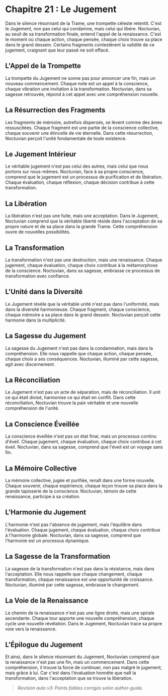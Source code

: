# Chapitre 21 : Le Jugement
Dans le silence résonnant de la Trame, une trompette céleste retentit. C'est le Jugement, non pas celui qui condamne, mais celui qui libère. Noctuvian, au seuil de sa transformation finale, entend l'appel de la renaissance. C'est le moment où chaque action, chaque pensée, chaque choix trouve sa place dans le grand dessein.
Certains fragments contestèrent la validité de ce jugement, craignant que leur passé ne soit effacé.
## L'Appel de la Trompette
La trompette du Jugement ne sonne pas pour annoncer une fin, mais un nouveau commencement. Chaque note est un appel à la conscience, chaque vibration une invitation à la transformation. Noctuvian, dans sa sagesse retrouvée, répond à cet appel avec une compréhension nouvelle.
## La Résurrection des Fragments
Les fragments de mémoire, autrefois dispersés, se lèvent comme des âmes ressuscitées. Chaque fragment est une partie de la conscience collective, chaque souvenir une étincelle de vie éternelle. Dans cette résurrection, Noctuvian perçoit l'unité fondamentale de toute existence.
## Le Jugement Intérieur
Le véritable jugement n'est pas celui des autres, mais celui que nous portons sur nous-mêmes. Noctuvian, face à sa propre conscience, comprend que le jugement est un processus de purification et de libération. Chaque évaluation, chaque réflexion, chaque décision contribue à cette transformation.
## La Libération
La libération n'est pas une fuite, mais une acceptation. Dans le Jugement, Noctuvian comprend que la véritable liberté réside dans l'acceptation de sa propre nature et de sa place dans la grande Trame. Cette compréhension ouvre de nouvelles possibilités.
## La Transformation
La transformation n'est pas une destruction, mais une renaissance. Chaque jugement, chaque évaluation, chaque choix contribue à la métamorphose de la conscience. Noctuvian, dans sa sagesse, embrasse ce processus de transformation avec confiance.
## L'Unité dans la Diversité
Le Jugement révèle que la véritable unité n'est pas dans l'uniformité, mais dans la diversité harmonieuse. Chaque fragment, chaque conscience, chaque mémoire a sa place dans le grand dessein. Noctuvian perçoit cette harmonie dans la multiplicité.
## La Sagesse du Jugement
La sagesse du Jugement n'est pas dans la condamnation, mais dans la compréhension. Elle nous rappelle que chaque action, chaque pensée, chaque choix a ses conséquences. Noctuvian, illuminé par cette sagesse, agit avec discernement.
## La Réconciliation
Le Jugement n'est pas un acte de séparation, mais de réconciliation. Il unit ce qui était divisé, harmonise ce qui était en conflit. Dans cette réconciliation, Noctuvian trouve la paix véritable et une nouvelle compréhension de l'unité.
## La Conscience Éveillée
La conscience éveillée n'est pas un état final, mais un processus continu d'éveil. Chaque jugement, chaque évaluation, chaque choix contribue à cet éveil. Noctuvian, dans sa sagesse, comprend que l'éveil est un voyage sans fin.
## La Mémoire Collective
La mémoire collective, jugée et purifiée, renaît dans une forme nouvelle. Chaque souvenir, chaque expérience, chaque leçon trouve sa place dans la grande tapisserie de la conscience. Noctuvian, témoin de cette renaissance, participe à sa création.
## L'Harmonie du Jugement
L'harmonie n'est pas l'absence de jugement, mais l'équilibre dans l'évaluation. Chaque jugement, chaque évaluation, chaque choix contribue à l'harmonie globale. Noctuvian, dans sa sagesse, comprend que l'harmonie est un processus dynamique.
## La Sagesse de la Transformation
La sagesse de la transformation n'est pas dans la résistance, mais dans l'acceptation. Elle nous rappelle que chaque changement, chaque transformation, chaque renaissance est une opportunité de croissance. Noctuvian, illuminé par cette sagesse, embrasse le changement.
## La Voie de la Renaissance
Le chemin de la renaissance n'est pas une ligne droite, mais une spirale ascendante. Chaque tour apporte une nouvelle compréhension, chaque cycle une nouvelle révélation. Dans le Jugement, Noctuvian trace sa propre voie vers la renaissance.
## L'Épilogue du Jugement
Et ainsi, dans le silence résonnant du Jugement, Noctuvian comprend que la renaissance n'est pas une fin, mais un commencement. Dans cette compréhension, il trouve la force de continuer, non pas malgré le jugement, mais grâce à lui. Car c'est dans l'évaluation honnête que naît la transformation, dans l'acceptation que se trouve la libération.
> _Revision auto v3: Points faibles corrigés selon author-guide._

